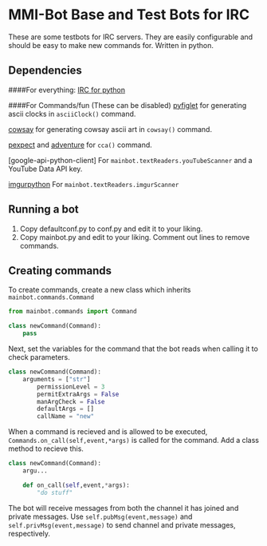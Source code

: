 MMI-Bot Base and Test Bots for IRC
==================================

These are some testbots for IRC servers.
They are easily configurable and should be easy to make new commands for.
Written in python.



Dependencies
------------
####For everything:
[IRC for python](https://pypi.python.org/pypi/irc)

####For Commands/fun (These can be disabled)
[pyfiglet](https://pypi.python.org/pypi/pyfiglet) for generating ascii clocks in ```asciiClock()``` command.

[cowsay](http://en.wikipedia.org/wiki/Cowsay) for generating cowsay ascii art in ```cowsay()``` command.

[pexpect](http://pexpect.sourceforge.net/pexpect.html) and [adventure](http://en.wikipedia.org/wiki/Colossal_Cave_Adventure) for ```cca()``` command.

[google-api-python-client] For ```mainbot.textReaders.youTubeScanner``` and a YouTube Data API key.

[imgurpython](https://github.com/Imgur/imgurpython) For ```mainbot.textReaders.imgurScanner```




Running a bot
-------------
1. Copy defaultconf.py to conf.py and edit it to your liking.
2. Copy mainbot.py and edit to your liking. Comment out lines to remove commands.

Creating commands
-----------------
To create commands, create a new class which inherits `mainbot.commands.Command`
```python
from mainbot.commands import Command

class newCommand(Command):
    pass
```
Next, set the variables for the command that the bot reads when calling it to check parameters.
```python
class newCommand(Command):
    arguments = ["str"]
        permissionLevel = 3
        permitExtraArgs = False
        manArgCheck = False
        defaultArgs = []
        callName = "new"
```
When a command is recieved and is allowed to be executed, ```Commands.on_call(self,event,*args)``` is called for the command. Add a class method to recieve this.

```python
class newCommand(Command):
    argu...

    def on_call(self,event,*args):
        "do stuff"
```

The bot will receive messages from both the channel it has joined and private messages. Use ```self.pubMsg(event,message)``` and ```self.privMsg(event,message)``` to send channel and private messages, respectively.
